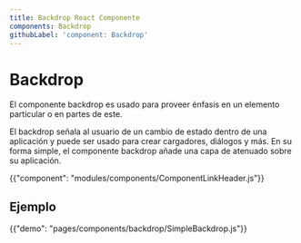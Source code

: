 ```yaml
---
title: Backdrop React Componente
components: Backdrop
githubLabel: 'component: Backdrop'
---
```


# Backdrop

<p class="description">El componente backdrop es usado para proveer énfasis en un elemento particular o en partes de este.</p>

El backdrop señala al usuario de un cambio de estado dentro de una aplicación y puede ser usado para crear cargadores, diálogos y más. En su forma simple, el componente backdrop añade una capa de atenuado sobre su aplicación.

{{"component": "modules/components/ComponentLinkHeader.js"}}

## Ejemplo

{{"demo": "pages/components/backdrop/SimpleBackdrop.js"}}
